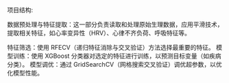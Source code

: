 项目结构:

数据预处理与特征提取：这一部分负责读取和处理原始生理数据，应用平滑技术，提取相关特征，如心率变异性（HRV）、心律不齐负荷、呼吸特征等。

特征筛选：使用 RFECV（递归特征消除与交叉验证）方法选择最重要的特征。
模型训练：使用 XGBoost 分类器对选定的特征进行训练，以预测目标变量（如疾病分类）。
模型调优：通过 GridSearchCV（网格搜索交叉验证）调优超参数，以优化模型性能。
